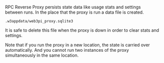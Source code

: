 
RPC Reverse Proxy persists state data like usage stats and settings between runs.
In the place that the proxy is run a data file is created.
```
.w3appdata/web3pi_proxy.sqlite3
```
It is safe to delete this file when the proxy is down in order to clear stats and settings.

Note that if you run the proxy in a new location, the state is carried over automatically.
And you cannot run two instances of the proxy simultaneously in the same location.
